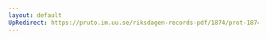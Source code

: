 ```yaml
---
layout: default
UpRedirect: https://pruto.im.uu.se/riksdagen-records-pdf/1874/prot-1874--ak--404/prot-1874--ak--404_003.pdf
---
```

